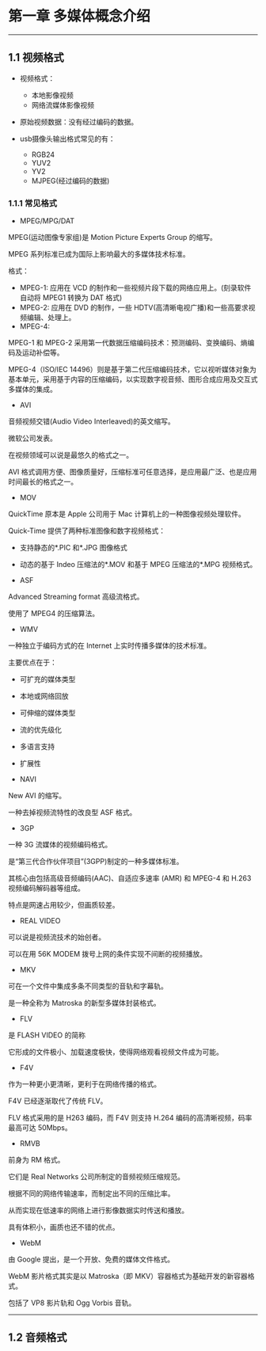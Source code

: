 # 第一章 多媒体概念介绍

---

## 1.1 视频格式

- 视频格式：
   - 本地影像视频
   - 网络流媒体影像视频

- 原始视频数据：没有经过编码的数据。

- usb摄像头输出格式常见的有：
   - RGB24
   - YUV2
   - YV2
   - MJPEG(经过编码的数据)
   
### 1.1.1 常见格式

- MPEG/MPG/DAT

MPEG(运动图像专家组)是 Motion Picture Experts Group 的缩写。

MPEG 系列标准已成为国际上影响最大的多媒体技术标准。

格式：
- MPEG-1: 应用在 VCD 的制作和一些视频片段下载的网络应用上。(刻录软件自动将 MPEG1 转换为 DAT 格式)
- MPEG-2: 应用在 DVD 的制作，一些 HDTV(高清晰电视广播)和一些高要求视频编辑、处理上。
- MPEG-4:

MPEG-1 和 MPEG-2 采用第一代数据压缩编码技术：预测编码、变换编码、熵编码及运动补偿等。

MPEG-4（ISO/IEC 14496）则是基于第二代压缩编码技术，它以视听媒体对象为基本单元，采用基于内容的压缩编码，以实现数字视音频、图形合成应用及交互式多媒体的集成。

- AVI

音频视频交错(Audio Video Interleaved)的英文缩写。

微软公司发表。

在视频领域可以说是最悠久的格式之一。

AVI 格式调用方便、图像质量好，压缩标准可任意选择，是应用最广泛、也是应用时间最长的格式之一。

- MOV

QuickTime 原本是 Apple 公司用于 Mac 计算机上的一种图像视频处理软件。

Quick-Time 提供了两种标准图像和数字视频格式：
- 支持静态的*.PIC 和*.JPG 图像格式
- 动态的基于 Indeo 压缩法的*.MOV 和基于 MPEG 压缩法的*.MPG 视频格式。

- ASF

Advanced Streaming format 高级流格式。

使用了 MPEG4 的压缩算法。

- WMV

一种独立于编码方式的在 Internet 上实时传播多媒体的技术标准。

主要优点在于：
- 可扩充的媒体类型
- 本地或网络回放
- 可伸缩的媒体类型
- 流的优先级化
- 多语言支持
- 扩展性

- NAVI

New AVI 的缩写。

一种去掉视频流特性的改良型 ASF 格式。

- 3GP

一种 3G 流媒体的视频编码格式。

是“第三代合作伙伴项目”(3GPP)制定的一种多媒体标准。

其核心由包括高级音频编码(AAC)、自适应多速率 (AMR) 和 MPEG-4 和 H.263 视频编码解码器等组成。

特点是网速占用较少，但画质较差。

- REAL VIDEO

可以说是视频流技术的始创者。

可以在用 56K MODEM 拨号上网的条件实现不间断的视频播放。

- MKV

可在一个文件中集成多条不同类型的音轨和字幕轨。

是一种全称为 Matroska 的新型多媒体封装格式。

- FLV

是 FLASH VIDEO 的简称

它形成的文件极小、加载速度极快，使得网络观看视频文件成为可能。

- F4V

作为一种更小更清晰，更利于在网络传播的格式。

F4V 已经逐渐取代了传统 FLV。

FLV 格式采用的是 H263 编码，而 F4V 则支持 H.264 编码的高清晰视频，码率最高可达 50Mbps。

- RMVB

前身为 RM 格式。

它们是 Real Networks 公司所制定的音频视频压缩规范。

根据不同的网络传输速率，而制定出不同的压缩比率。

从而实现在低速率的网络上进行影像数据实时传送和播放。

具有体积小，画质也还不错的优点。

- WebM

由 Google 提出，是一个开放、免费的媒体文件格式。

WebM 影片格式其实是以 Matroska（即 MKV）容器格式为基础开发的新容器格式。

包括了 VP8 影片轨和 Ogg Vorbis 音轨。

---

## 1.2 音频格式







